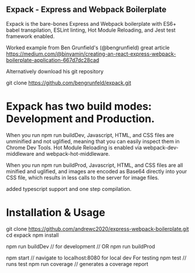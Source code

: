 ## Expack - Express and Webpack Boilerplate
Expack is the bare-bones Express and Webpack boilerplate with ES6+ babel transpilation, ESLint linting, Hot Module Reloading, and Jest test framework enabled.

Worked example from Ben Grunfield's (@bengrunfield) great article https://medium.com/@binyamin/creating-an-react-express-webpack-boilerplate-application-667d7dc28cad

Alternatively download his git repository

git clone https://github.com/bengrunfeld/expack.git

# Expack has two build modes: Development and Production.

When you run npm run buildDev, Javascript, HTML, and CSS files are unminified and not uglified, meaning that you can easily inspect them in Chrome Dev Tools. Hot Module Reloading is enabled via webpack-dev-middleware and webpack-hot-middleware.

When you run npm run buildProd, Javascript, HTML, and CSS files are all minified and uglified, and images are encoded as Base64 directly into your CSS file, which results in less calls to the server for image files.

added typescript support and one step compilation.

# Installation & Usage
git clone https://github.com/andrewc2020/express-webpack-boilerplate.git
cd expack
npm install

npm run buildDev        // for development
    // OR
npm run buildProd

npm start               // navigate to localhost:8080 for local dev
For testing
npm test                // runs test
npm run coverage        // generates a coverage report


